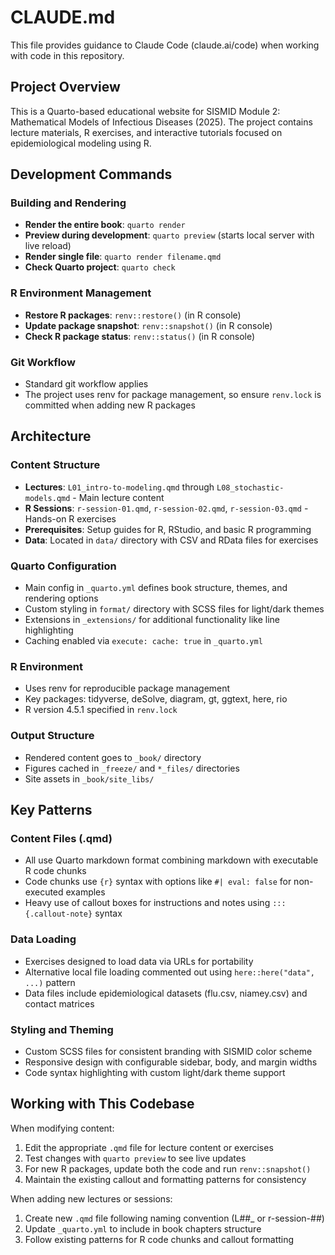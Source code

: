 # CLAUDE.md

This file provides guidance to Claude Code (claude.ai/code) when working with code in this repository.

## Project Overview

This is a Quarto-based educational website for SISMID Module 2: Mathematical Models of Infectious Diseases (2025). The project contains lecture materials, R exercises, and interactive tutorials focused on epidemiological modeling using R.

## Development Commands

### Building and Rendering
- **Render the entire book**: `quarto render`
- **Preview during development**: `quarto preview` (starts local server with live reload)
- **Render single file**: `quarto render filename.qmd`
- **Check Quarto project**: `quarto check`

### R Environment Management
- **Restore R packages**: `renv::restore()` (in R console)
- **Update package snapshot**: `renv::snapshot()` (in R console)
- **Check R package status**: `renv::status()` (in R console)

### Git Workflow
- Standard git workflow applies
- The project uses renv for package management, so ensure `renv.lock` is committed when adding new R packages

## Architecture

### Content Structure
- **Lectures**: `L01_intro-to-modeling.qmd` through `L08_stochastic-models.qmd` - Main lecture content
- **R Sessions**: `r-session-01.qmd`, `r-session-02.qmd`, `r-session-03.qmd` - Hands-on R exercises
- **Prerequisites**: Setup guides for R, RStudio, and basic R programming
- **Data**: Located in `data/` directory with CSV and RData files for exercises

### Quarto Configuration
- Main config in `_quarto.yml` defines book structure, themes, and rendering options
- Custom styling in `format/` directory with SCSS files for light/dark themes
- Extensions in `_extensions/` for additional functionality like line highlighting
- Caching enabled via `execute: cache: true` in `_quarto.yml`

### R Environment
- Uses renv for reproducible package management
- Key packages: tidyverse, deSolve, diagram, gt, ggtext, here, rio
- R version 4.5.1 specified in `renv.lock`

### Output Structure
- Rendered content goes to `_book/` directory
- Figures cached in `_freeze/` and `*_files/` directories
- Site assets in `_book/site_libs/`

## Key Patterns

### Content Files (.qmd)
- All use Quarto markdown format combining markdown with executable R code chunks
- Code chunks use `{r}` syntax with options like `#| eval: false` for non-executed examples
- Heavy use of callout boxes for instructions and notes using `:::{.callout-note}` syntax

### Data Loading
- Exercises designed to load data via URLs for portability
- Alternative local file loading commented out using `here::here("data", ...)` pattern
- Data files include epidemiological datasets (flu.csv, niamey.csv) and contact matrices

### Styling and Theming
- Custom SCSS files for consistent branding with SISMID color scheme
- Responsive design with configurable sidebar, body, and margin widths
- Code syntax highlighting with custom light/dark theme support

## Working with This Codebase

When modifying content:
1. Edit the appropriate `.qmd` file for lecture content or exercises
2. Test changes with `quarto preview` to see live updates
3. For new R packages, update both the code and run `renv::snapshot()`
4. Maintain the existing callout and formatting patterns for consistency

When adding new lectures or sessions:
1. Create new `.qmd` file following naming convention (L##_ or r-session-##)
2. Update `_quarto.yml` to include in book chapters structure
3. Follow existing patterns for R code chunks and callout formatting